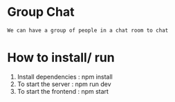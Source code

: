 # Group Chat 
    We can have a group of people in a chat room to chat

# How to install/ run
1. Install dependencies : npm install
2. To start the server : npm run dev
3. To start the frontend : npm start